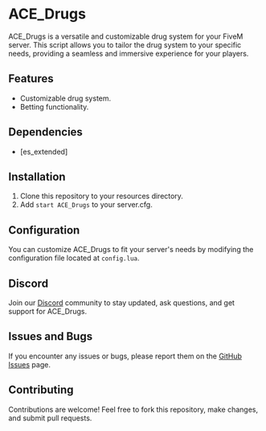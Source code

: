 # ACE_Drugs

ACE_Drugs is a versatile and customizable drug system for your FiveM server. This script allows you to tailor the drug system to your specific needs, providing a seamless and immersive experience for your players.

## Features
- Customizable drug system.
- Betting functionality.

## Dependencies
- [es_extended]

## Installation
1. Clone this repository to your resources directory.
2. Add `start ACE_Drugs` to your server.cfg.

## Configuration
You can customize ACE_Drugs to fit your server's needs by modifying the configuration file located at `config.lua`.

## Discord
Join our [Discord](https://discord.gg/thzWNxmBNj) community to stay updated, ask questions, and get support for ACE_Drugs.

## Issues and Bugs
If you encounter any issues or bugs, please report them on the [GitHub Issues](https://github.com/fojt1k/ace_drugs/issues) page.

## Contributing
Contributions are welcome! Feel free to fork this repository, make changes, and submit pull requests.